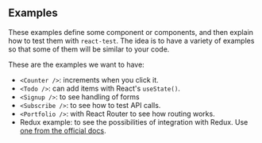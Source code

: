 ## Examples

These examples define some component or components, and then explain how to test them with `react-test`. The idea is to have a variety of examples so that some of them will be similar to your code.

These are the examples we want to have:

- `<Counter />`: increments when you click it.
- `<Todo />`: can add items with React's `useState()`.
- `<Signup />`: to see handling of forms
- `<Subscribe />`: to see how to test API calls.
- `<Portfolio />`: with React Router to see how routing works.
- Redux example: to see the possibilities of integration with Redux. Use [one from the official docs](https://redux.js.org/introduction/examples).
